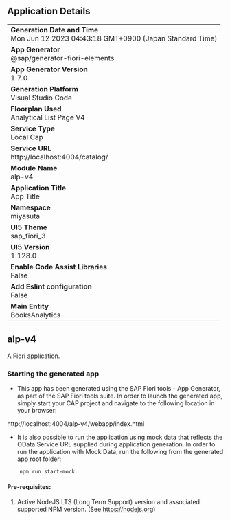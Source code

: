 ## Application Details
|               |
| ------------- |
|**Generation Date and Time**<br>Mon Jun 12 2023 04:43:18 GMT+0900 (Japan Standard Time)|
|**App Generator**<br>@sap/generator-fiori-elements|
|**App Generator Version**<br>1.7.0|
|**Generation Platform**<br>Visual Studio Code|
|**Floorplan Used**<br>Analytical List Page V4|
|**Service Type**<br>Local Cap|
|**Service URL**<br>http://localhost:4004/catalog/
|**Module Name**<br>alp-v4|
|**Application Title**<br>App Title|
|**Namespace**<br>miyasuta|
|**UI5 Theme**<br>sap_fiori_3|
|**UI5 Version**<br>1.128.0|
|**Enable Code Assist Libraries**<br>False|
|**Add Eslint configuration**<br>False|
|**Main Entity**<br>BooksAnalytics|

## alp-v4

A Fiori application.

### Starting the generated app

-   This app has been generated using the SAP Fiori tools - App Generator, as part of the SAP Fiori tools suite.  In order to launch the generated app, simply start your CAP project and navigate to the following location in your browser:

http://localhost:4004/alp-v4/webapp/index.html

- It is also possible to run the application using mock data that reflects the OData Service URL supplied during application generation.  In order to run the application with Mock Data, run the following from the generated app root folder:

```
    npm run start-mock
```

#### Pre-requisites:

1. Active NodeJS LTS (Long Term Support) version and associated supported NPM version.  (See https://nodejs.org)


